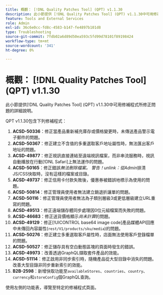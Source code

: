 ```yaml
---
title: 概觀： [!DNL Quality Patches Tool] (QPT) v1.1.30
description: 此小節提供 [!DNL Quality Patches Tool] (QPT) v1.1.30中可用修補程式所修正問題的詳細說明。
feature: Tools and External Services
role: Admin
exl-id: 36c6e0cc-fd8c-4583-b147-fe4897b101d8
type: Troubleshooting
source-git-commit: 7fdb02a6d89d50ea593c5fd99d78101f89198424
workflow-type: tm+mt
source-wordcount: '341'
ht-degree: 0%

---
```


# 概觀： [!DNL Quality Patches Tool] (QPT) v1.1.30

此小節提供[!DNL Quality Patches Tool] (QPT) v1.1.30中可用修補程式所修正問題的詳細說明。

QPT v1.1.30包含下列修補程式：

1. **ACSD-50336**：修正當產品重新補充庫存或價格變更時，未傳送產品警示電子郵件的問題。
1. **ACSD-50367**：修正建立不含值的多重選取客戶地址屬性時，無法匯出客戶地址的問題。
1. **ACSD-49877**：修正視訊直接連結至遠端視訊檔案，而非串流服務時，視訊自動播放在行動[!DNL Safari]上無法運作的問題。
1. **ACSD-50165**：修正錯誤&#x200B;*無法刪除檔案。 警告！unlink：從Admin*&#x200B;排清JS/CSS快取時，沒有這樣的檔案或目錄。
1. **ACSD-49737**：修正信用卡付款失敗後，優惠券被錯誤地標示為使用的問題。
1. **ACSD-50814**：修正管理員使用者無法建立銷退折讓單的問題。
1. **ACSD-50116**：修正管理員使用者無法為子類別層級3或更低層級建立URL重寫的問題。
1. **ACSD-49513**：修正遠端儲存體同步處理因0位元組檔案而失敗的問題。
1. **ACSD-46683**：修正送貨價格顯示&#x200B;*尚未計算*&#x200B;的問題。
1. **ACSD-49129**：修正[!UICONTROL base64 image code]產品媒體API回應中未傳回內容屬性(`rest/V1/products/sku/media`)的問題。
1. **ACSD-50276**：修正建立多重選取客戶屬性時，店面無法使用客戶登錄檔單的問題。
1. **ACSD-50527**：修正儲存具有空白動態區塊的頁面時發生的錯誤。
1. **ACSD-49973**：改善透過GraphQL擷取套件產品的效能。
1. **ACSD-51114**：修正啟用非同步索引時，隨機產品從大型目錄中消失的問題。 改善大型目錄非同步重新索引的效能。
1. **B2B-2598**：新增快取功能至`availableStores`、`countries`、`country`、`currency`和`storeConfig`個GraphQL查詢。

使用左側的功能表，導覽至特定的修補程式頁面。
